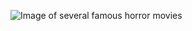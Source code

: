  ![Image of several famous horror movies](https://gearmoose.com/wp-content/uploads/2018/10/best-80s-horror-movies.jpg)

